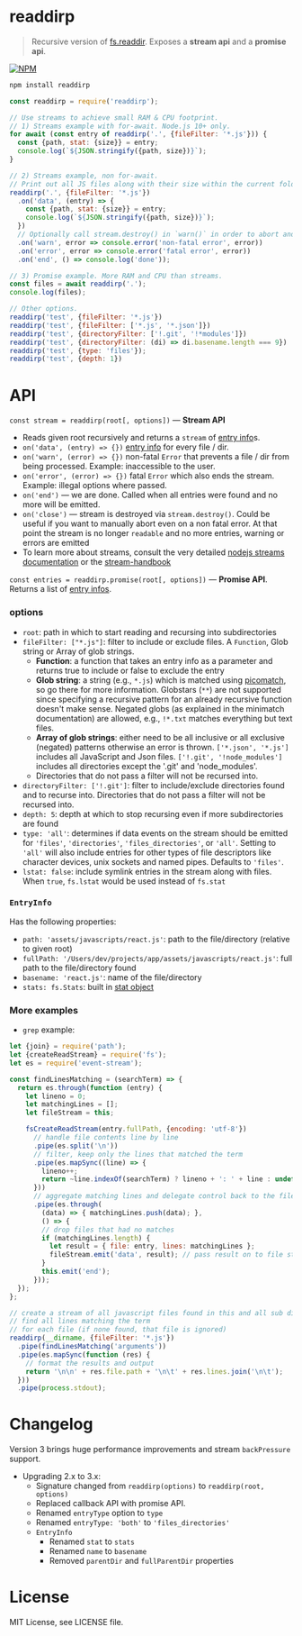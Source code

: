 # readdirp

> Recursive version of [fs.readdir](https://nodejs.org/api/fs.html#fs_fs_readdir_path_options_callback). Exposes a **stream api** and a **promise api**.

[![NPM](https://nodei.co/npm/readdirp.png?downloads=true&stars=true)](https://nodei.co/npm/readdirp/)

```sh
npm install readdirp
```

```javascript
const readdirp = require('readdirp');

// Use streams to achieve small RAM & CPU footprint.
// 1) Streams example with for-await. Node.js 10+ only.
for await (const entry of readdirp('.', {fileFilter: '*.js'})) {
  const {path, stat: {size}} = entry;
  console.log(`${JSON.stringify({path, size})}`);
}

// 2) Streams example, non for-await.
// Print out all JS files along with their size within the current folder & subfolders.
readdirp('.', {fileFilter: '*.js'})
  .on('data', (entry) => {
    const {path, stat: {size}} = entry;
    console.log(`${JSON.stringify({path, size})}`);
  })
  // Optionally call stream.destroy() in `warn()` in order to abort and cause 'close' to be emitted
  .on('warn', error => console.error('non-fatal error', error))
  .on('error', error => console.error('fatal error', error))
  .on('end', () => console.log('done'));

// 3) Promise example. More RAM and CPU than streams.
const files = await readdirp('.');
console.log(files);

// Other options.
readdirp('test', {fileFilter: '*.js'})
readdirp('test', {fileFilter: ['*.js', '*.json']})
readdirp('test', {directoryFilter: ['!.git', '!*modules']})
readdirp('test', {directoryFilter: (di) => di.basename.length === 9})
readdirp('test', {type: 'files'});
readdirp('test', {depth: 1})
```

# API

`const stream = readdirp(root[, options])` — **Stream API**

- Reads given root recursively and returns a `stream` of [entry info](#entry-info)s.
- `on('data', (entry) => {})` [entry info](#entry-info) for every file / dir.
- `on('warn', (error) => {})` non-fatal `Error` that prevents a file / dir from being processed. Example: inaccessible to the user.
- `on('error', (error) => {})` fatal `Error` which also ends the stream. Example: illegal options where passed.
- `on('end')` — we are done. Called when all entries were found and no more will be emitted.
- `on('close')` — stream is destroyed via `stream.destroy()`.
  Could be useful if you want to manually abort even on a non fatal error.
  At that point the stream is no longer `readable` and no more entries, warning or errors are emitted
- To learn more about streams, consult the very detailed [nodejs streams documentation](https://nodejs.org/api/stream.html)
  or the [stream-handbook](https://github.com/substack/stream-handbook)

`const entries = readdirp.promise(root[, options])` — **Promise API**. Returns a list of [entry infos](#entry-info).

### options

- `root`: path in which to start reading and recursing into subdirectories
- `fileFilter: ["*.js"]`: filter to include or exclude files. A `Function`, Glob string or Array of glob strings.
    - **Function**: a function that takes an entry info as a parameter and returns true to include or false to exclude the entry
    - **Glob string**: a string (e.g., `*.js`) which is matched using [picomatch](https://github.com/micromatch/picomatch), so go there for more
        information. Globstars (`**`) are not supported since specifying a recursive pattern for an already recursive function doesn't make sense. Negated globs (as explained in the minimatch documentation) are allowed, e.g., `!*.txt` matches everything but text files.
    - **Array of glob strings**: either need to be all inclusive or all exclusive (negated) patterns otherwise an error is thrown.
        `['*.json', '*.js']` includes all JavaScript and Json files.
        `['!.git', '!node_modules']` includes all directories except the '.git' and 'node_modules'.
    - Directories that do not pass a filter will not be recursed into.
- `directoryFilter: ['!.git']`: filter to include/exclude directories found and to recurse into. Directories that do not pass a filter will not be recursed into.
- `depth: 5`: depth at which to stop recursing even if more subdirectories are found
- `type: 'all'`: determines if data events on the stream should be emitted for `'files'`, `'directories'`, `'files_directories'`, or `'all'`. Setting to `'all'` will also include entries for other types of file descriptors like character devices, unix sockets and named pipes. Defaults to `'files'`.
- `lstat: false`: include symlink entries in the stream along with files. When `true`, `fs.lstat` would be used instead of `fs.stat`

### `EntryInfo`

Has the following properties:

- `path: 'assets/javascripts/react.js'`: path to the file/directory (relative to given root)
- `fullPath: '/Users/dev/projects/app/assets/javascripts/react.js'`: full path to the file/directory found
- `basename: 'react.js'`: name of the file/directory
- `stats: fs.Stats`: built in [stat object](https://nodejs.org/api/fs.html#fs_class_fs_stats)

### More examples

- `grep` example:

```js
let {join} = require('path');
let {createReadStream} = require('fs');
let es = require('event-stream');

const findLinesMatching = (searchTerm) => {
  return es.through(function (entry) {
    let lineno = 0;
    let matchingLines = [];
    let fileStream = this;

    fsCreateReadStream(entry.fullPath, {encoding: 'utf-8'})
      // handle file contents line by line
      .pipe(es.split('\n'))
      // filter, keep only the lines that matched the term
      .pipe(es.mapSync((line) => {
        lineno++;
        return ~line.indexOf(searchTerm) ? lineno + ': ' + line : undefined;
      }))
      // aggregate matching lines and delegate control back to the file stream
      .pipe(es.through(
        (data) => { matchingLines.push(data); },
        () => {
        // drop files that had no matches
        if (matchingLines.length) {
          let result = { file: entry, lines: matchingLines };
          fileStream.emit('data', result); // pass result on to file stream
        }
        this.emit('end');
      }));
  });
};

// create a stream of all javascript files found in this and all sub directories
// find all lines matching the term
// for each file (if none found, that file is ignored)
readdirp(__dirname, {fileFilter: '*.js'})
  .pipe(findLinesMatching('arguments'))
  .pipe(es.mapSync(function (res) {
    // format the results and output
    return '\n\n' + res.file.path + '\n\t' + res.lines.join('\n\t');
  }))
  .pipe(process.stdout);
```

# Changelog

Version 3 brings huge performance improvements and stream `backPressure` support.

- Upgrading 2.x to 3.x:
    - Signature changed from `readdirp(options)` to `readdirp(root, options)`
    - Replaced callback API with promise API.
    - Renamed `entryType` option to `type`
    - Renamed `entryType: 'both'` to `'files_directories'`
    - `EntryInfo`
        - Renamed `stat` to `stats`
        - Renamed `name` to `basename`
        - Removed `parentDir` and `fullParentDir` properties

# License

MIT License, see LICENSE file.

